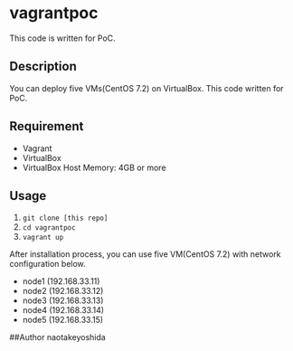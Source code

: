 # vagrantpoc
This code is written for PoC.
  
  
## Description
You can deploy five VMs(CentOS 7.2) on VirtualBox. This code written for PoC.
  
  
## Requirement
* Vagrant
* VirtualBox
* VirtualBox Host Memory: 4GB or more

  
## Usage
1. `git clone [this repo]`
2. `cd vagrantpoc`
3. `vagrant up`
  
After installation process, you can use five VM(CentOS 7.2) with network configuration below.
* node1 (192.168.33.11)
* node2 (192.168.33.12)
* node3 (192.168.33.13)
* node4 (192.168.33.14)
* node5 (192.168.33.15)
  
  
##Author
naotakeyoshida
